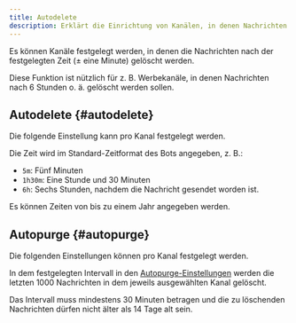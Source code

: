 ```yaml
---
title: Autodelete
description: Erklärt die Einrichtung von Kanälen, in denen Nachrichten nach einer bestimmten Zeit gelöscht werden.
---
```


Es können Kanäle festgelegt werden, in denen die Nachrichten nach der festgelegten Zeit (± eine Minute) gelöscht werden.

Diese Funktion ist nützlich für z. B. Werbekanäle, in denen Nachrichten nach 6 Stunden o. ä. gelöscht werden sollen.

## Autodelete {#autodelete}

Die folgende Einstellung kann pro Kanal festgelegt werden.

Die Zeit wird im Standard-Zeitformat des Bots angegeben, z. B.:
- `5m`: Fünf Minuten
- `1h30m`: Eine Stunde und 30 Minuten
- `6h`: Sechs Stunden, nachdem die Nachricht gesendet worden ist.

Es können Zeiten von bis zu einem Jahr angegeben werden.

## Autopurge {#autopurge}

Die folgenden Einstellungen können pro Kanal festgelegt werden.

In dem festgelegten Intervall in den [Autopurge-Einstellungen](https://tomatenkuchen.com/dashboard/settings#autoPurge) werden die letzten 1000 Nachrichten in dem jeweils ausgewählten Kanal gelöscht.

Das Intervall muss mindestens 30 Minuten betragen und die zu löschenden Nachrichten dürfen nicht älter als 14 Tage alt sein.
